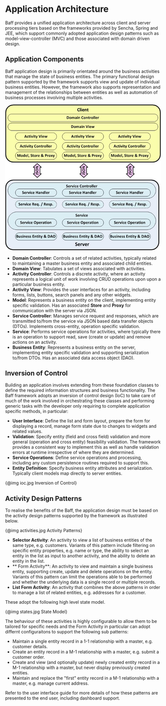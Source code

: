 # Application Architecture

Baff provides a unified application architecture across client and server processing tiers based on
the frameworks provided by Sencha, Spring and JEE, which support commonly adopted application
design patterns such as model-view-controller (MVC) and those associated with domain driven design.


## Application Components

Baff application design is primarily orientated around the business activities that manage the state 
of business entities.  The primary functional design pattern supported by the framework supports view
and update of individual business entities.  However, the framework also supports representation and
management of the relationships between entities as well as automation of business processes
involving multiple activities.

![Application Architecture](app_arch.jpg)

+   **Domain Controller**: Controls a set of related activities, typically related to maintaining a master 
business entity and associated child entities.
+   **Domain View**: Tabulates a set of views associated with activities.
+   **Activity Controller**: Controls a discrete activity, where an activity represents a logical unit of 
work involving CRUD operations upon upon a particular business entity.
+   **Activity View**: Provides the user interfaces for an activity, including forms, lists, buttons, search
panels and any other widgets.
+   **Model**: Represents a business entity on the client, implementing entity specific validation.  Has 
an associated **Store** and **Proxy** for communication with the server via JSON.
+   **Service Controller**: Manages service request and responses, which are transmitted to/from the
service via JSON based data transfer objects (DTOs).  Implements cross-entity, operation specific 
validation.
+   **Service**: Performs service operations for activities, where typically there is an operation to
support read, save (create or update) and remove actions on an activity.
+   **Business Entity**: Represents a business entity on the server, implementing entity specific
validation and supporting serialization to/from DTOs.  Has an associated data access object (DAO).


## Inversion of Control

Building an application involves extending from these foundation classes to define the
required information structures and business functionality.  The Baff framework adopts an inversion of
control design (IoC) to take care of much of the work involved in orchestrating these classes and 
performing generic tasks with the developer only requiring to complete application specific methods,
in particular:

+   **User Interface**: Define the list and form layout, prepare the form for displaying a record, 
manage form state due to changes to widgets and related values.
+   **Validation**: Specify entity (field and cross field) validation and more general (operation and 
cross entity) feasibility validation.  The framework provides a consistent way to implement this as well
as handle validation errors at runtime irrespective of where they are determined.
+   **Service Operations**: Define service operations and processing, including any custom
persistence routines required to support this.
+   **Entity Definition**: Specify business entity attributes and serialization.  Typically client models 
map directly to server entities.

{@img ioc.jpg Inversion of Control}


## Activity Design Patterns

To realise the benefits of the Baff, the application design must be based on the activity design 
patterns supported by the framework as illustrated below.

{@img activities.jpg Activity Patterns}

+   **Selector Activity**: An activity to view a list of business entities of the same type, e.g.
customers.  Variants of this pattern include filtering on specific entity properties, e.g. name or type,
the ability to select an entity in the list as input to another activity, and the ability to delete an entity
in the list.
+   ** Form Activity**: An activity to view and maintain a single business entity, supporting create, 
update and delete operations on the entity.  Variants of this pattern can limit the operations able to 
be performed and whether the underlying data is a single record or multiple records.
+   **List Form Activity**: An activity that combines the above patterns in order to manage a list
of related entities, e.g. addresses for a customer.

These adopt the following high level state model.

{@img states.jpg State Model}

The behaviour of these activities is highly configurable to allow them to be tailored for specific needs
and the Form Activity in particular can adopt differnt configuraitons to support the following sub patterns:

+   Maintain a single entity record in a 1-1 relationship with a master, e.g. customer details.
+   Create an entity record in a M-1 relationship with a master, e.g. submit a customer order.
+   Create and view (and optionally update) newly created entity record in a M-1 relationship with a master,
but never display previously created entities.
+   Maintain and replace the "first" entity record in a M-1 relationship with a master, e.g. manage current
address.

Refer to the user interface guide for more details of how these patterns are presented to the end user, 
including dashboard support.  
